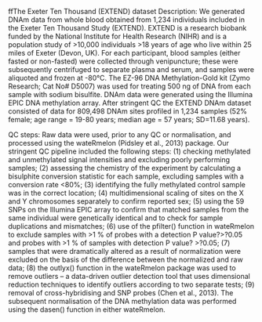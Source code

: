 ffThe Exeter Ten Thousand (EXTEND) dataset
Description:
We generated DNAm data from whole blood obtained from 1,234 individuals included in the Exeter Ten Thousand Study (EXTEND).
EXTEND is a research biobank funded by the National Institute for Health Research (NIHR) and is a population study of >10,000 individuals >18 years of age who live within 25 miles of Exeter (Devon, UK).
For each participant, blood samples (either fasted or non-fasted) were collected through venipuncture; these were subsequently centrifuged to separate plasma and serum, and samples were aliquoted and frozen at -80°C.
The EZ-96 DNA Methylation-Gold kit (Zymo Research; Cat No# D5007) was used for treating 500 ng of DNA from each sample with sodium bisulfite.
DNAm data were generated using the Illumina EPIC DNA methylation array.
After stringent QC the EXTEND DNAm dataset consisted of data for 809,498 DNAm sites profiled in 1,234 samples (52% female; age range = 19-80 years; median age = 57 years; SD=11.68 years).



QC steps:
Raw data were used, prior to any QC or normalisation, and processed using the wateRmelon (Pidsley et al., 2013) package.
Our stringent QC pipeline included the following steps:
(1) checking methylated and unmethylated signal intensities and excluding poorly performing samples;
(2) assessing the chemistry of the experiment by calculating a bisulphite conversion statistic for each sample, excluding samples with a conversion rate <80%;
(3) identifying the fully methylated control sample was in the correct location;
(4) multidimensional scaling of sites on the X and Y chromosomes separately to confirm reported sex;
(5) using the 59 SNPs on the Illumina EPIC array to confirm that matched samples from the same individual were genetically identical and to check for sample duplications and mismatches;
(6) use of the pfilter() function in wateRmelon to exclude samples with >1 % of probes with a detection P value?>?0.05 and probes with >1 % of samples with detection P value? >?0.05;
(7) samples that were dramatically altered as a result of normalization were excluded on the basis of the difference between the normalized and raw data;
(8) the outlyx() function in the wateRmelon package was used to remove outliers – a data-driven outlier detection tool that uses dimensional reduction techniques to identify outliers according to two separate tests;
(9) removal of cross-hybridising and SNP probes (Chen et al., 2013). The subsequent normalisation of the DNA methylation data was performed using the dasen() function in either wateRmelon.
